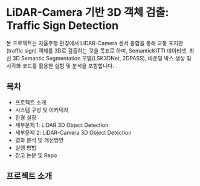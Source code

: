LiDAR-Camera 기반 3D 객체 검출: Traffic Sign Detection
===================================================

본 프로젝트는 자율주행 환경에서 LiDAR-Camera 센서 융합을 통해 교통 표지판(traffic sign) 객체를 3D로 검출하는 것을 목표로 하며, SemanticKITTI 데이터셋, 최신 3D Semantic Segmentation 모델(LSK3DNet, 2DPASS), 바운딩 박스 생성 및 시각화 코드를 활용한 실험 및 분석을 포함합니다.   

목차
---
- 프로젝트 소개
- 시스템 구성 및 아키텍처
- 환경 설정
- 세부문제 1: LiDAR 3D Object Detection
- 세부문제 2: LiDAR-Camera 3D Object Detection
- 결과 분석 및 개선방안
- 실행 방법
- 참고 논문 및 Repo

프로젝트 소개
----------